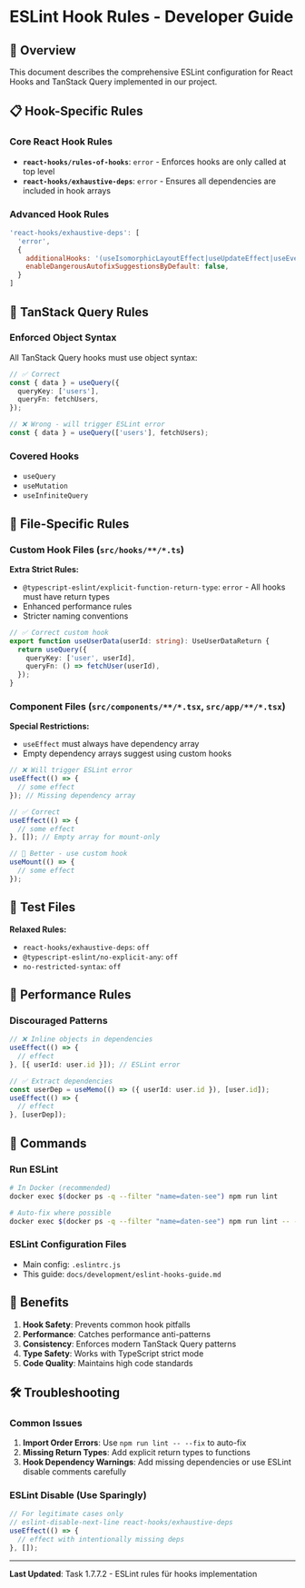 # ESLint Hook Rules - Developer Guide

## 🎯 Overview

This document describes the comprehensive ESLint configuration for React Hooks and TanStack Query implemented in our project.

## 📋 Hook-Specific Rules

### Core React Hook Rules

- **`react-hooks/rules-of-hooks`**: `error` - Enforces hooks are only called at top level
- **`react-hooks/exhaustive-deps`**: `error` - Ensures all dependencies are included in hook arrays

### Advanced Hook Rules

```javascript
'react-hooks/exhaustive-deps': [
  'error',
  {
    additionalHooks: '(useIsomorphicLayoutEffect|useUpdateEffect|useEventCallback|useQueryClient|usePrefetchQuery)',
    enableDangerousAutofixSuggestionsByDefault: false,
  }
]
```

## 🔧 TanStack Query Rules

### Enforced Object Syntax

All TanStack Query hooks must use object syntax:

```typescript
// ✅ Correct
const { data } = useQuery({
  queryKey: ['users'],
  queryFn: fetchUsers,
});

// ❌ Wrong - will trigger ESLint error
const { data } = useQuery(['users'], fetchUsers);
```

### Covered Hooks
- `useQuery`
- `useMutation`
- `useInfiniteQuery`

## 📁 File-Specific Rules

### Custom Hook Files (`src/hooks/**/*.ts`)

**Extra Strict Rules:**
- `@typescript-eslint/explicit-function-return-type`: `error` - All hooks must have return types
- Enhanced performance rules
- Stricter naming conventions

```typescript
// ✅ Correct custom hook
export function useUserData(userId: string): UseUserDataReturn {
  return useQuery({
    queryKey: ['user', userId],
    queryFn: () => fetchUser(userId),
  });
}
```

### Component Files (`src/components/**/*.tsx`, `src/app/**/*.tsx`)

**Special Restrictions:**
- `useEffect` must always have dependency array
- Empty dependency arrays suggest using custom hooks

```typescript
// ❌ Will trigger ESLint error
useEffect(() => {
  // some effect
}); // Missing dependency array

// ✅ Correct
useEffect(() => {
  // some effect
}, []); // Empty array for mount-only

// 🎯 Better - use custom hook
useMount(() => {
  // some effect
});
```

## 🧪 Test Files

**Relaxed Rules:**
- `react-hooks/exhaustive-deps`: `off`
- `@typescript-eslint/no-explicit-any`: `off`
- `no-restricted-syntax`: `off`

## 🚀 Performance Rules

### Discouraged Patterns

```typescript
// ❌ Inline objects in dependencies
useEffect(() => {
  // effect
}, [{ userId: user.id }]); // ESLint error

// ✅ Extract dependencies
const userDep = useMemo(() => ({ userId: user.id }), [user.id]);
useEffect(() => {
  // effect
}, [userDep]);
```

## 🔧 Commands

### Run ESLint
```bash
# In Docker (recommended)
docker exec $(docker ps -q --filter "name=daten-see") npm run lint

# Auto-fix where possible
docker exec $(docker ps -q --filter "name=daten-see") npm run lint -- --fix
```

### ESLint Configuration Files
- Main config: `.eslintrc.js`
- This guide: `docs/development/eslint-hooks-guide.md`

## 🎯 Benefits

1. **Hook Safety**: Prevents common hook pitfalls
2. **Performance**: Catches performance anti-patterns
3. **Consistency**: Enforces modern TanStack Query patterns
4. **Type Safety**: Works with TypeScript strict mode
5. **Code Quality**: Maintains high code standards

## 🛠️ Troubleshooting

### Common Issues

1. **Import Order Errors**: Use `npm run lint -- --fix` to auto-fix
2. **Missing Return Types**: Add explicit return types to functions
3. **Hook Dependency Warnings**: Add missing dependencies or use ESLint disable comments carefully

### ESLint Disable (Use Sparingly)

```typescript
// For legitimate cases only
// eslint-disable-next-line react-hooks/exhaustive-deps
useEffect(() => {
  // effect with intentionally missing deps
}, []);
```

---

**Last Updated**: Task 1.7.7.2 - ESLint rules für hooks implementation
